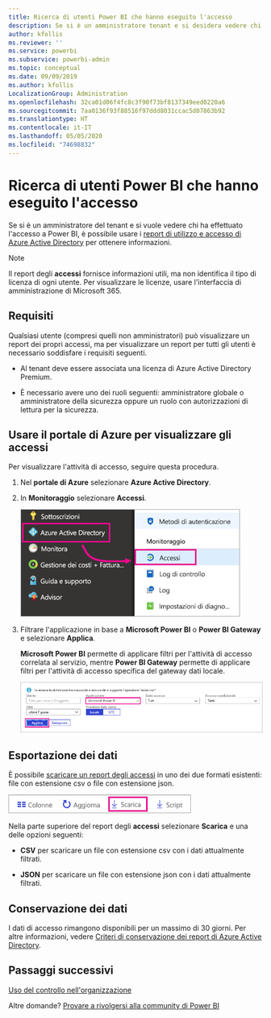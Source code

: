 ```yaml
---
title: Ricerca di utenti Power BI che hanno eseguito l'accesso
description: Se si è un amministratore tenant e si desidera vedere chi ha effettuato l'accesso a Power BI, è possibile usare i report d'uso e di accesso di Azure Active Directory per ottenere informazioni.
author: kfollis
ms.reviewer: ''
ms.service: powerbi
ms.subservice: powerbi-admin
ms.topic: conceptual
ms.date: 09/09/2019
ms.author: kfollis
LocalizationGroup: Administration
ms.openlocfilehash: 32ca01d06f4fc8c3f90f73bf8137349eed0220a6
ms.sourcegitcommit: 7aa0136f93f88516f97ddd8031ccac5d07863b92
ms.translationtype: HT
ms.contentlocale: it-IT
ms.lasthandoff: 05/05/2020
ms.locfileid: "74698832"
---
```

# <a name="find-power-bi-users-that-have-signed-in"></a>Ricerca di utenti Power BI che hanno eseguito l'accesso

Se si è un amministratore del tenant e si vuole vedere chi ha effettuato l'accesso a Power BI, è possibile usare i [report di utilizzo e accesso di Azure Active Directory](/azure/active-directory/reports-monitoring/concept-sign-ins) per ottenere informazioni.

> [!NOTE]
> Il report degli **accessi** fornisce informazioni utili, ma non identifica il tipo di licenza di ogni utente. Per visualizzare le licenze, usare l'interfaccia di amministrazione di Microsoft 365.

## <a name="requirements"></a>Requisiti

Qualsiasi utente (compresi quelli non amministratori) può visualizzare un report dei propri accessi, ma per visualizzare un report per tutti gli utenti è necessario soddisfare i requisiti seguenti.

* Al tenant deve essere associata una licenza di Azure Active Directory Premium.

* È necessario avere uno dei ruoli seguenti: amministratore globale o amministratore della sicurezza oppure un ruolo con autorizzazioni di lettura per la sicurezza.

## <a name="use-the-azure-portal-to-view-sign-ins"></a>Usare il portale di Azure per visualizzare gli accessi

Per visualizzare l'attività di accesso, seguire questa procedura.

1. Nel **portale di Azure** selezionare **Azure Active Directory**.

1. In **Monitoraggio** selezionare **Accessi**.
   
    ![Screenshot dell'interfaccia utente di Azure con le opzioni Azure Active Directory e Accessi evidenziate.](media/service-admin-access-usage/azure-portal-sign-ins.png)

1. Filtrare l'applicazione in base a **Microsoft Power BI** o **Power BI Gateway** e selezionare **Applica**.

    **Microsoft Power BI** permette di applicare filtri per l'attività di accesso correlata al servizio, mentre **Power BI Gateway** permette di applicare filtri per l'attività di accesso specifica del gateway dati locale.
   
    ![Screenshot del filtro degli accessi con evidenziato il campo Applicazione evidenziato.](media/service-admin-access-usage/sign-in-filter.png)

## <a name="export-the-data"></a>Esportazione dei dati

È possibile [scaricare un report degli accessi](/azure/active-directory/reports-monitoring/quickstart-download-sign-in-report) in uno dei due formati esistenti: file con estensione csv o file con estensione json.

![Screenshot del pulsante di download.](media/service-admin-access-usage/download-sign-in-data-csv.png)

Nella parte superiore del report degli **accessi** selezionare **Scarica** e una delle opzioni seguenti:

* **CSV** per scaricare un file con estensione csv con i dati attualmente filtrati.

* **JSON** per scaricare un file con estensione json con i dati attualmente filtrati.

## <a name="data-retention"></a>Conservazione dei dati

I dati di accesso rimangono disponibili per un massimo di 30 giorni. Per altre informazioni, vedere [Criteri di conservazione dei report di Azure Active Directory](/azure/active-directory/reports-monitoring/reference-reports-data-retention).

## <a name="next-steps"></a>Passaggi successivi

[Uso del controllo nell'organizzazione](service-admin-auditing.md)

Altre domande? [Provare a rivolgersi alla community di Power BI](https://community.powerbi.com/)